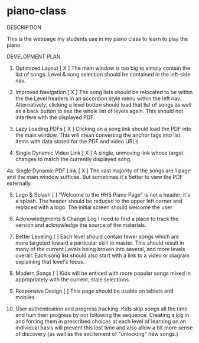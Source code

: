 # piano-class

DESCRIPTION

This is the webpage my students use in my piano class to learn to play the piano.

DEVELOPMENT PLAN

1. Optimized Layout [ X ]
        The main window is too big to simply contain the list of songs.  Level & song selection should be contained in the left-side nav.

2. Improved Navigation [ X ]
        The song lists should be relocated to be within the the Level headers in an accordion style menu within the left nav.  Alternatively, clicking a level button should load that list of songs as well as a back button to see the whole list of levels again.  This should not interfere with the displayed PDF.

3. Lazy Loading PDFs [ X ]
        Clicking on a song link should load the PDF into the main window.  This will mean converting the anchor tags into list items with data stored for the PDF and video URLs.

4. Single Dynamic Video Link [ X ]
        A single, unmoving link whose target changes to match the currently displayed song.

4a. Single Dynamic PDF Link [ X ]
        The vast majority of the songs are 1 page and the main window suffices.  But sometimes it's better to view the PDF externally.

5. Logo & Splash [   ]
        "Welcome to the HHS Piano Page" is not a header, it's a splash.  The header should be reduced to the upper left corner and replaced with a logo.  The initial screen should welcome the user.

6. Acknowledgments & Change Log
        I need to find a place to track the version and acknowledge the source of the materials.

7. Better Leveling [   ]
        Each level should contain fewer songs which are more targeted toward a particular skill to master.  This should result in many of the current Levels being broken into several, and more levels overall.
        Each song list should also start with a link to a video or diagram explaining that level's focus.

8. Modern Songs [   ]
        Kids will be enticed with more popular songs mixed in appropriately with the current, stale selections.

9. Responsive Design [   ]
        This page should be usable on tablets and mobiles.

10. User authentication and progress tracking.
        Kids skip songs all the time and hurt their progress by not following the sequence.  Creating a log in and forcing them in prescribed choices at each level of learning on an individual basis will prevent this lost time and also allow a bit more sense of discovery (as well as the excitement of "unlocking" new songs.)